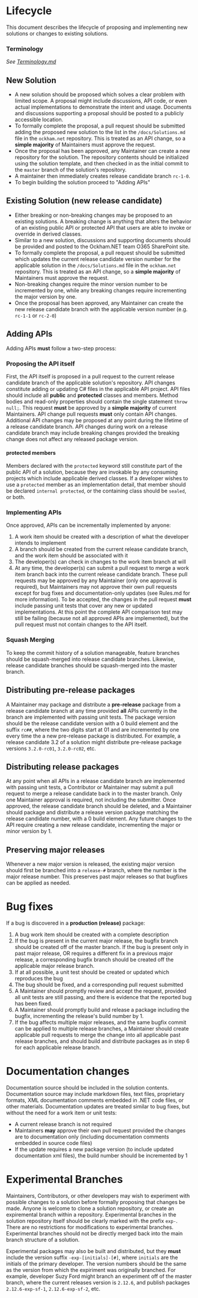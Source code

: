 # Lifecycle

This document describes the lifecycle of proposing and implementing new solutions or changes to existing solutions.

### Terminology

*See [Terminology.md](./Terminology.md)*

## New Solution

 - A new solution should be proposed which solves a clear problem with limited scope. A proposal might include discussions, API code, or even actual implementations to demonstrate the intent and usage. Documents and discussions supporting a proposal should be posted to a publicly accessible location.
 - To formally complete the proposal, a pull request should be submitted adding the proposed new solution to the list in the `/docs/Solutions.md` file in the `ockham.net` repository. This is treated as an API change, so a **simple majority** of Maintainers must approve the request.
 - Once the proposal has been approved, any Maintainer can create a new repository for the solution. The repository contents should be initialized using the solution template, and then checked in as the initial commit to the `master` branch of the solution's repository.
 - A maintainer then immediately creates release candidate branch `rc-1-0`.
 - To begin building the solution proceed to "Adding APIs"

## Existing Solution (new release candidate)

 - Either breaking or non-breaking changes may be proposed to an existing solutions. A breaking change is anything that alters the behavior of an existing public API or protected API that users are able to invoke or override in derived classes. 
 - Similar to a new solution, discussions and supporting documents should be provided and posted to the Ockham.NET team O365 SharePoint site.
 - To formally complete the proposal, a pull request should be submitted which updates the current release candidate version number for the applicable solution in the `/docs/Solutions.md` file in the `ockham.net` repository. This is treated as an API change, so a **simple majority** of Maintainers must approve the request.
 - Non-breaking changes require the minor version number to be incremented by one, while any breaking changes require incrementing the major version by one.
 - Once the proposal has been approved, any Maintainer can create the new release candidate branch with the applicable version number (e.g. `rc-1-1` or `rc-2-0`)

## Adding APIs

Adding APIs **must** follow a two-step process:

### Proposing the API itself
First, the API itself is proposed in a pull request to the current release candidate branch of the applicable solution's repository. API changes constitute adding or updating C# files in the applicable API project. API files should include all **public** and **protected** classes and members. Method bodies and read-only properties should contain the single statement `throw null;`. This request **must** be approved by a **simple majority** of current Maintainers. API change pull requests **must** only contain API changes. Additional API changes may be proposed at any point during the lifetime of a release candidate branch. API changes during work on a release candidate branch may include breaking changes provided the breaking change does not affect any released package version.

#### protected members

Members declared with the `protected` keyword still constitute part of the public API of a solution, because they are invokable by any consuming projects which include applicable derived classes. If a developer wishes to use a `protected` member as an implementation detail, that member should be declared `internal protected`, or the containing class should be `sealed`, or both.  

### Implementing APIs
Once approved, APIs can be incrementally implemented by anyone:

1. A work item should be created with a description of what the developer intends to implement
2. A branch should be created from the current release candidate branch, and the work item should be associated with it
3. The developer(s) can check in changes to the work item branch at will
4. At any time, the developer(s) can submit a pull request to merge a work item branch back into the current release candidate branch. These pull requests may be approved by any Maintainer (only one approval is required), but Maintainers may not approve their own pull requests except for bug fixes and documentation-only updates (see Rules.md for more information). To be accepted, the changes in the pull request **must** include passing unit tests that cover any new or updated implementations. At this point the complete API comparison test may still be failing (because not all approved APIs are implemented), but the pull request must not contain changes to the API itself.

### Squash Merging
To keep the commit history of a solution manageable, feature branches should be squash-merged into release candidate branches. Likewise, release candidate branches should be squash-merged into the master branch.

## Distributing pre-release packages
A Maintainer may package and distribute a **pre-release** package from a release candidate branch at any time provided **all** APIs currently in the branch are implemented with passing unit tests. The package version should be the release candidate version with a 0 build element and the suffix `rc##`, where the two digits start at 01 and are incremented by one every time the a new pre-release package is distributed. For example, a release candidate 3.2 of a solution might distribute pre-release package versions `3.2.0-rc01`, `3.2.0-rc02`, etc.

## Distributing release packages
At any point when all APIs in a release candidate branch are implemented with passing unit tests, a Contributor or Maintainer may submit a pull request to merge a release candidate back in to the master branch. Only one Maintainer approval is required, not including the submitter. Once approved, the release candidate branch should be deleted, and a Maintainer should package and distribute a release version package matching the release candidate number, with a 0 build element. Any future changes to the API require creating a new release candidate, incrementing the major or minor version by 1. 

## Preserving major releases
Whenever a new major version is released, the existing major version should first be branched into a `release-#` branch, where the number is the major release number. This preserves past major releases so that bugfixes can be applied as needed.

# Bug fixes
If a bug is discovered in a **production (release)** package: 

1. A bug work item should be created with a complete description
2. If the bug is present in the current major release, the bugfix branch should be created off of the master branch. If the bug is present only in past major release, OR requires a different fix in a previous major release, a corresponding bugfix branch should be created off the applicable major release branch.
3. If at all possible, a unit test should be created or updated which reproduces the bug
4. The bug should be fixed, and a corresponding pull request submitted
5. A Maintainer should promptly review and accept the request, provided all unit tests are still passing, and there is evidence that the reported bug has been fixed.
6. A Maintainer should promptly build and release a package including the bugfix, incrementing the release's build number by 1.
7. If the bug affects multiple major releases, and the same bugfix commit can be applied to multiple release branches, a Maintainer should create applicable pull requests to merge the change into all applicable past release branches, and should build and distribute packages as in step 6 for each applicable release branch.

# Documentation changes
Documentation source should be included in the solution contents. Documentation source may include markdown files, text files, proprietary formats, XML documentation comments embedded in .NET code files, or other materials. Documentation updates are treated similar to bug fixes, but without the need for a work item or unit tests:

 - A current release branch is not required
 - Maintainers **may** approve their own pull request provided the changes are to documentation only (including documentation comments embedded in source code files)
 - If the update requires a new package version (to include updated documentation xml files), the build number should be incremented by 1

# Experimental Branches
Maintainers, Contributors, or other developers may wish to experiment with possible changes to a solution before formally proposing that changes be made. Anyone is welcome to clone a solution repository, or create an expiremental branch within a repository. Experimental branches in the solution repository itself should be clearly marked with the prefix `exp-`. There are no restrictions for modifications to experimental branches. Experimental branches should not be directly merged back into the main branch structure of a solution.

Experimental packages may also be built and distributed, but they **must** include the version suffix `-exp-[initials]-[#]`, where `initials` are the initials of the primary developer. The version numbers should be the same as the version from which the expiriment was originally branched. For example, developer Suzy Ford might branch an experiment off of the master branch, where the current releases version is `2.12.6`, and publish packages `2.12.6-exp-sf-1`, `2.12.6-exp-sf-2`, etc.